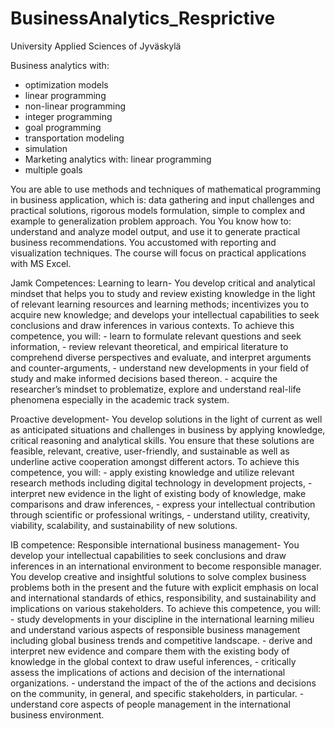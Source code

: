 # BusinessAnalytics_Resprictive
University Applied Sciences of Jyväskylä

Business analytics with: 
- optimization models
- linear programming
- non-linear programming
- integer programming
- goal programming
- transportation modeling
- simulation
- Marketing analytics with: linear programming
- multiple goals


You are able to use methods and techniques of mathematical programming in business application, which is: data gathering and input challenges and practical solutions, rigorous models formulation, simple to complex and example to generalization problem approach. You You know how to: understand and analyze model output, and use it to generate practical business recommendations. You accustomed with reporting and visualization techniques. The course will focus on practical applications with MS Excel.

 Jamk Competences: Learning to learn- You develop critical and analytical mindset that helps you to study and review existing knowledge in the light of relevant learning resources and learning methods; incentivizes you to acquire new knowledge; and develops your intellectual capabilities to seek conclusions and draw inferences in various contexts. To achieve this competence, you will: - learn to formulate relevant questions and seek information, - review relevant theoretical, and empirical literature to comprehend diverse perspectives and evaluate, and interpret arguments and counter-arguments, - understand new developments in your field of study and make informed decisions based thereon. - acquire the researcher’s mindset to problematize, explore and understand real-life phenomena especially in the academic track system.

Proactive development- You develop solutions in the light of current as well as anticipated situations and challenges in business by applying knowledge, critical reasoning and analytical skills. You ensure that these solutions are feasible, relevant, creative, user-friendly, and sustainable as well as underline active cooperation amongst different actors. To achieve this competence, you will: - apply existing knowledge and utilize relevant research methods including digital technology in development projects, - interpret new evidence in the light of existing body of knowledge, make comparisons and draw inferences, - express your intellectual contribution through scientific or professional writings, - understand utility, creativity, viability, scalability, and sustainability of new solutions. 

IB competence: Responsible international business management- You develop your intellectual capabilities to seek conclusions and draw inferences in an international environment to become responsible manager. You develop creative and insightful solutions to solve complex business problems both in the present and the future with explicit emphasis on local and international standards of ethics, responsibility, and sustainability and implications on various stakeholders. To achieve this competence, you will: - study developments in your discipline in the international learning milieu and understand various aspects of responsible business management including global business trends and competitive landscape. - derive and interpret new evidence and compare them with the existing body of knowledge in the global context to draw useful inferences, - critically assess the implications of actions and decision of the international organizations. - understand the impact of the of the actions and decisions on the community, in general, and specific stakeholders, in particular. - understand core aspects of people management in the international business environment.
